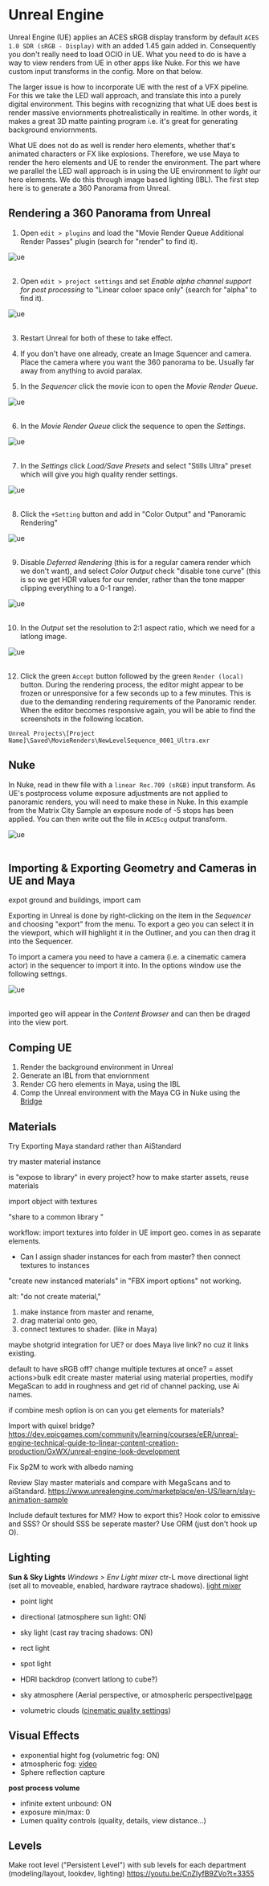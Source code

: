 # Unreal Engine

Unreal Engine (UE) applies an ACES sRGB display transform by default ````ACES 1.0 SDR (sRGB - Display)```` with an added 1.45 gain added in. Consequently you don't really need to load OCIO in UE. What you need to do is have a way to view renders from UE in other apps like Nuke. For this we have custom input transforms in the config. More on that below.

The larger issue is how to incorporate UE with the rest of a VFX pipeline. For this we take the LED wall approach, and translate this into a purely digital environment. This begins with recognizing that what UE does best is render massive enviornments photrealistically in realtime. In other words, it makes a great 3D matte painting program i.e. it's great for generating background enviornments. 

What UE does not do as well is render hero elements, whether that's animated characters or FX like explosions. Therefore, we use Maya to render the hero elements and UE to render the environment. The part where we parallel the LED wall approach is in using the UE environment to *light* our hero elements. We do this through image based lighting (IBL). The first step here is to generate a 360 Panorama from Unreal.

## Rendering a 360 Panorama from Unreal

1. Open ```edit > plugins``` and load the "Movie Render Queue Additional Render Passes" plugin (search for "render" to find it).

![ue](img/UE1.jpg)
<br><br>

2. Open ```edit > project settings``` and set *Enable alpha channel support for post processing* to "Linear coloer space only" (search for "alpha" to find it). 

![ue](img/UE2.jpg)
<br><br>

3. Restart Unreal for both of these to take effect.

4. If you don't have one already, create an Image Squencer and camera. Place the camera where you want the 360 panorama to be. Usually far away from anything to avoid paralax. 

5. In the *Sequencer* click the movie icon to open the *Movie Render Queue*. 

![ue](img/UE3.jpg)
<br><br>

6. In the *Movie Render Queue* click the sequence to open the *Settings*. 

![ue](img/UE4.jpg)
<br><br>

7. In the *Settings* click *Load/Save Presets* and select "Stills Ultra" preset which will give you high quality render settings.

![ue](img/UE5.jpg)
<br><br>

8. Click the ```+Setting``` button and add in "Color Output" and "Panoramic Rendering"

![ue](img/UE6.jpg)
<br><br>

9. Disable *Deferred Rendering* (this is for a regular camera render which we don't want), and select *Color Output* check "disable tone curve" (this is so  we get HDR values for our render, rather than the tone mapper clipping everything to a 0-1 range).

![ue](img/UE7.jpg)
<br><br>

10. In the *Output* set the resolution to 2:1 aspect ratio, which we need for a latlong image.

![ue](img/UE8.jpg)
<br><br>

12. Click the green ```Accept``` button followed by the green ```Render (local)``` button. During the rendering process, the editor might appear to be frozen or unresponsive for a few seconds up to a few minutes. This is due to the demanding rendering requirements of the Panoramic render. When the editor becomes responsive again, you will be able to find the screenshots in the following location.

```Unreal Projects\[Project Name]\Saved\MovieRenders\NewLevelSequence_0001_Ultra.exr```

## Nuke

In Nuke, read in thew file with a ```linear Rec.709 (sRGB)``` input transform. As UE's postprocess volume exposure adjustments are not applied to panoramic renders, you will need to make these in Nuke. In this example from the Matrix City Sample an exposure node of -5 stops has been applied. You can then write out the file in ```ACEScg``` output transform. 

![ue](img/UE9.jpg)
<br><br>


## Importing & Exporting Geometry and Cameras in UE and Maya

expot ground and buildings, import cam

Exporting in Unreal is done by right-clicking on the item in the *Sequencer* and choosing "export" from the menu. To export a geo you can select it in the viewport, which will highlight it in the Outliner, and you can then drag it into the Sequencer. 

To import a camera you need to have a camera (i.e. a cinematic camera actor) in the sequencer to import it into. In the options window use the following settngs.

![ue](img/UE10.jpg)
<br><br>

imported geo will appear in the *Content Browser* and can then be draged into the view port. 


## Comping UE

1. Render the background environment in Unreal
2. Generate an IBL from that enviornment
3. Render CG hero elements in Maya, using the IBL
4. Comp the Unreal environment with the Maya CG in Nuke using the [Bridge](https://learn.foundry.com/nuke/content/comp_environment/unrealreader/unreal-intro.html)


## Materials

Try Exporting Maya standard rather than AiStandard

try master material instance

is "expose to library" in every project?
how to make starter assets, reuse materials

import object with textures

"share to a common library "

workflow:
import textures into folder in UE
import geo. comes in as separate elements. 
- Can I assign shader instances for each from master?
then connect textures to instances 

"create new instanced materials" in "FBX import options" not working.

alt: "do not create material," 
1. make instance from master and rename, 
2. drag material onto geo, 
3. connect textures to shader. (like in Maya)

maybe shotgrid integration for UE?
or does Maya live link? no cuz it links existing.
   

default to have sRGB off? 
change multiple textures at once? = asset actions>bulk edit
create master material using material properties, 
modify MegaScan to add in roughness and get rid of channel packing, use Ai names.

if combine mesh option is on can you get elements for materials?

Import with quixel bridge?
https://dev.epicgames.com/community/learning/courses/eER/unreal-engine-technical-guide-to-linear-content-creation-production/GxWX/unreal-engine-look-development

Fix Sp2M to work with albedo naming 

Review Slay master materials and compare with MegaScans and to aiStandard.
https://www.unrealengine.com/marketplace/en-US/learn/slay-animation-sample

Include default textures for MM? How to export this? Hook color to emissive and SSS? Or should SSS be seperate master?
Use ORM (just don't hook up O).

## Lighting

**Sun & Sky Lights**
*Windows > Env Light mixer*
ctr-L move directional light
(set all to moveable, enabled, hardware raytrace shadows). [light mixer](https://docs.unrealengine.com/5.1/en-US/using-the-light-mixer-in-unreal-engine/)

- point light
- directional (atmosphere sun light: ON)
- sky light (cast ray tracing shadows: ON)
- rect light
- spot light
- HDRI backdrop (convert latlong to cube?)

- sky atmosphere (Aerial perspective, or atmospheric perspective)[page](https://docs.unrealengine.com/5.1/en-US/sky-atmosphere-component-in-unreal-engine/)
- volumetric clouds ([cinematic quality settings](https://docs.unrealengine.com/5.1/en-US/volumetric-cloud-component-in-unreal-engine/#cloudocclusionandshadowing))


## Visual Effects

- exponential hight fog (volumetric fog: ON)
- atmospheric fog: [video](https://dev.epicgames.com/community/learning/courses/Xwp/unreal-engine-lighting-essential-concepts-and-effects/ZWv/fog-and-volumetric-light)
-  Sphere reflection capture


**post process volume**
- infinite extent unbound: ON
- exposure min/max: 0
- Lumen quality controls (quality, details, view distance...)

## Levels
  Make root level ("Persistent Level") with sub levels for each department (modeling/layout, lookdev, lighting)
  https://youtu.be/CnZIyfB9ZVo?t=3355
  
